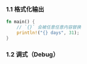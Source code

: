 ### 1.1 格式化输出

```rust
fn main() {
    // `{}` 会被任意任意内容替换
    println!("{} days", 31);
}
```

### 1.2 调式（Debug）

